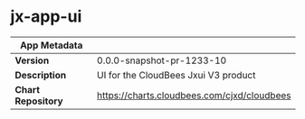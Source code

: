 # jx-app-ui

|App Metadata||
|---|---|
| **Version** | 0.0.0-snapshot-pr-1233-10 |
| **Description** | UI for the CloudBees Jxui V3 product |
| **Chart Repository** | https://charts.cloudbees.com/cjxd/cloudbees |
